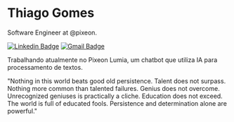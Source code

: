 # Thiago Gomes

Software Engineer at @pixeon.

[![Linkedin Badge](https://img.shields.io/badge/-Thiago%20Gomes-42a4ff?style=flat-square&logo=Linkedin&logoColor=white&link=https://www.linkedin.com/in/thbmg/)](https://www.linkedin.com/in/thbmg/) 
[![Gmail Badge](https://img.shields.io/badge/-th.bmg5274@gmail.com-42a4ff?style=flat-square&logo=Gmail&logoColor=white&link=mailto:th.bmg5274@gmail.com)](mailto:th.bmg5274@gmail.com)

Trabalhando atualmente no Pixeon Lumia, um chatbot que utiliza IA para processamento de textos. 

"Nothing in this world beats good old persistence. Talent does not surpass. Nothing more common than talented failures. Genius does not overcome. Unrecognized geniuses is practically a cliche. Education does not exceed. The world is full of educated fools. Persistence and determination alone are powerful."

